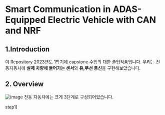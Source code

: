 # Smart Communication in ADAS-Equipped Electric Vehicle with CAN and NRF
## 1.Introduction 
이 Repository 2023년도 1학기에 capstone 수업의 대한 졸업작품입니다.
우리는 전동자동차에 **실제 차량에 들어가는 센서**와 **유,무선 통신**을 구현해보았습니다.

## 2. Overview
![image](https://github.com/sc11046/adas_with_can_nrf/assets/121782720/2adb81d7-0ad7-4dd9-9e30-1acd12218d63)
전동 자동차에는 크게 3단계로 구성되어있습니다.

step1)
